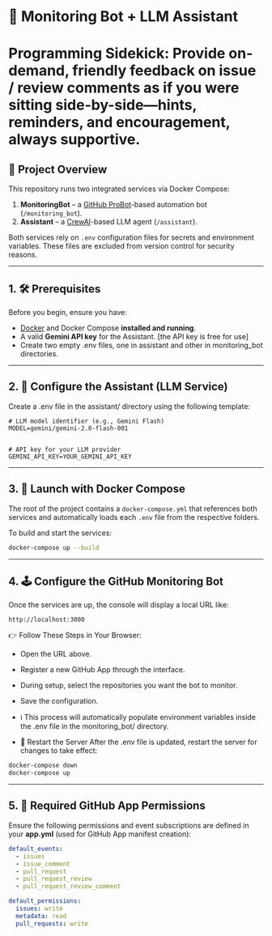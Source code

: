 # 🤖 Monitoring Bot + LLM Assistant
# Programming Sidekick: Provide on-demand, friendly feedback on issue / review comments as if you were sitting side-by-side—hints, reminders, and encouragement, always supportive.

## 🧩 Project Overview

This repository runs two integrated services via Docker Compose:

1. **MonitoringBot** – a [GitHub ProBot](https://probot.github.io/)-based automation bot (`/monitoring_bot`).
2. **Assistant** – a [CrewAI](https://www.crewai.com/)-based LLM agent (`/assistant`).

Both services rely on `.env` configuration files for secrets and environment variables. These files are excluded from version control for security reasons.

---

## 1. 🛠️ Prerequisites

Before you begin, ensure you have:

- [Docker](https://docs.docker.com/get-docker/) and Docker Compose **installed and running**.
- A valid **Gemini API key** for the Assistant. [the API key is free for use]
- Create two empty .env files, one in assistant and other in monitoring_bot directories.

---

## 2. 🧠 Configure the Assistant (LLM Service)
Create a .env file in the assistant/ directory using the following template:

```dotenv
# LLM model identifier (e.g., Gemini Flash)
MODEL=gemini/gemini-2.0-flash-001


# API key for your LLM provider
GEMINI_API_KEY=YOUR_GEMINI_API_KEY
```
---

## 3. 🚀 Launch with Docker Compose

The root of the project contains a `docker-compose.yml` that references both services and automatically loads each `.env` file from the respective folders.

To build and start the services:

```bash
docker-compose up --build
```
---

## 4. 🕹️ Configure the GitHub Monitoring Bot
Once the services are up, the console will display a local URL like:

```arduino
http://localhost:3000
```
👉 Follow These Steps in Your Browser:
- Open the URL above.

- Register a new GitHub App through the interface.
- During setup, select the repositories you want the bot to monitor.
- Save the configuration.
- ℹ️ This process will automatically populate environment variables inside the .env file in the monitoring_bot/ directory.
- 🔄 Restart the Server
After the .env file is updated, restart the server for changes to take effect:

```bash
docker-compose down
docker-compose up
```
---

## 5. 🔐 Required GitHub App Permissions
Ensure the following permissions and event subscriptions are defined in your **app.yml** (used for GitHub App manifest creation):

```yaml
default_events:
  - issues
  - issue_comment
  - pull_request
  - pull_request_review
  - pull_request_review_comment

default_permissions:
  issues: write
  metadata: read
  pull_requests: write
```
